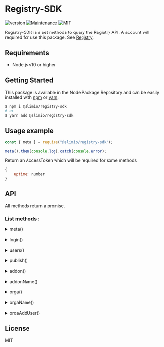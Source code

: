 # Registry-SDK
![version](https://img.shields.io/badge/version-0.1.0-blue.svg)
[![Maintenance](https://img.shields.io/badge/Maintained%3F-yes-green.svg)](https://github.com/SlimIO/is/commit-activity)
![MIT](https://img.shields.io/github/license/mashape/apistatus.svg)

Registry-SDK is a set methods to query the Registry API. A account will required for use this package. See [Registry](https://github.com/SlimIO/Registry).

## Requirements
- Node.js v10 or higher

## Getting Started

This package is available in the Node Package Repository and can be easily installed with [npm](https://docs.npmjs.com/getting-started/what-is-npm) or [yarn](https://yarnpkg.com).

```bash
$ npm i @slimio/registry-sdk
# or
$ yarn add @slimio/registry-sdk
```

## Usage example
```js
const { meta } = require("@slimio/registry-sdk");

meta().then(console.log).catch(console.error);
```
Return an AccessToken which will be required for some methods.
```js
{
    uptime: number
}
```

## API
All methods return a promise.

### List methods :

<details><summary>meta()</summary>

Service metadata.

Argument | Value | Required? | Notes 
--- | --- | :---: | --- 

Do this :
```js
const { meta } = require("@slimio/registry-sdk");

meta().then(console.log).catch(console.error);
```

Return :
```js
{
    uptime: number
}
```

</details>

<br />

<details><summary>login()</summary>

Authenticate a user and get an AccessToken.

Argument | Value | Required? | Notes 
--- | --- | :---: | --- 
myUsername | String | ✅ | Your name 
myPassword | String | ✅ | Your password 

Do this :
```js
const { login } = require("@slimio/registry-sdk");

login("myUsername", "myPassword")
    .then(console.log)
    .catch(console.error);
```

Return :
```js
string;
```

</details>

<br />

<details><summary>users()</summary>

Create a new user.

Argument | Value | Required? | Notes 
--- | --- | :---: | --- 
newUsername | String | ✅ | User name 
newPassword | String | ✅ | User password 

Do this :
```js
const { users } = require("@slimio/registry-sdk");

users("newUsername", "newPassword")
    .then(console.log)
    .catch(console.error);
```

Return :
```js
{
    userId: number;
}
```

</details>

<br />

<details><summary>publish()</summary>

Create or update an Addon release. This endpoint require an AccessToken.

Argument | Value | Required? | Notes 
--- | --- | :---: | --- 
pathOfAddonMainDir | String | ✅ | path of the addon main directory 
myToken | String | ✅ | My token obtained with login()

>⚠️ publish() to need that your main directory must contain package.json and slimio.toml files !

Do this :
```js
const { login, publish } = require("@slimio/registry-sdk");

async function main() {
    const myToken = await login("myUsername", "myPassword");
    const addonId = await publish("pathOfAddonMainDir", myToken);

    return addonId;
}

main().then(console.log).catch(console.error);
```

Return :
```js
{
    addonId: number
}
```

</details>

<br />

<details><summary>addon()</summary>

Get all available addons.

Argument | Value | Required? | Notes 
--- | --- | :---: | --- 

Do this :
```js
const { addon } = require("@slimio/registry-sdk");

addon().then(console.log).catch(console.error);
```

Return :
```js
[index: number]: string;
```
```js
// Example :
[
    "memory",
    "socket",
    "etc."
]
```

</details>

<br />

<details><summary>addonName()</summary>

Get a given addon by his name.

Argument | Value | Required? | Notes 
--- | --- | :---: | --- 
name | String | ✅ | Addon name

Do this :
```js
const { addonName } = require("@slimio/registry-sdk");

addonName("name").then(console.log).catch(console.error);
```

Return :
```js
{
    name: string,
    description: string,
    git: string,
    createdAt: Date,
    updatedAt: Date,
    author: {
        username: string,
        description: string
    },
    organisations: {
        name: string,
        createdAt: Date,
        updatedAt: Date
    },
    version: [
        {
            version: string,
            createdAt: string
        }
    ]
}
```

</details>

<br />

<details><summary>orga()</summary>

Get all organisations.

Argument | Value | Required? | Notes 
--- | --- | :---: | --- 

Do this :
```js
const { orga } = require("@slimio/registry-sdk");

orga().then(console.log).catch(console.error);
```

Return :
```js
{
    [name: string]: {
        description: string,
        owner: string,
        users: string[]
        addons: string[]
    }
}
```

</details>

<br />

<details><summary>orgaName()</summary>

Get an organisation by his name.

Argument | Value | Required? | Notes 
--- | --- | :---: | --- 
name | String | ✅ | Organisation name

Do this :
```js
const { orga } = require("@slimio/registry-sdk");

orgaName("name").then(console.log).catch(console.error);
```

Return :
```js
{
    name: string,
    description: string,
    createdAt: Date,
    updatedAt: Date,
    owner: {
        username: string,
        createdAt: Date,
        updatedAt: Date
    },
    users: [
        {
            username: string,
            createdAt: Date,
            updatedAt: Date
        }
    ]
    addons: [
        {
            name: string,
            description: string,
            git: string,
            createdAt: Date,
            updatedAt: Date
        }
    ]
}
```

</details>

<br />

<details><summary>orgaAddUser()</summary>

Add a user to an organisation. This endpoint require an AccessToken.

Do this :
```js
async function main() {
    const myToken = await login("myUsername", "myPassword");
    const interfaceRet = await orgaAddUser("orgaName", "newUsername", myToken);

    return interfaceRet;
}

main().then(console.log).catch(console.error);
```
Return :

```js

```

</details>

## License
MIT
